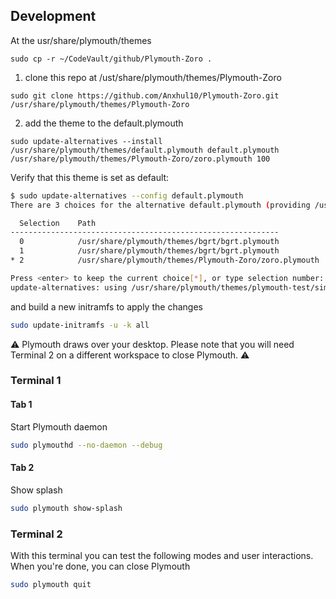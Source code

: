 ## Development
At the usr/share/plymouth/themes
```
sudo cp -r ~/CodeVault/github/Plymouth-Zoro .
```

1. clone this repo at /ust/share/plymouth/themes/Plymouth-Zoro
```
sudo git clone https://github.com/Anxhul10/Plymouth-Zoro.git /usr/share/plymouth/themes/Plymouth-Zoro
```
2. add the theme to the default.plymouth
```
sudo update-alternatives --install /usr/share/plymouth/themes/default.plymouth default.plymouth /usr/share/plymouth/themes/Plymouth-Zoro/zoro.plymouth 100
```

Verify that this theme is set as default:

```bash
$ sudo update-alternatives --config default.plymouth
There are 3 choices for the alternative default.plymouth (providing /usr/share/plymouth/themes/default.plymouth).

  Selection    Path                                                                     Priority   Status
------------------------------------------------------------
  0            /usr/share/plymouth/themes/bgrt/bgrt.plymouth                             110       auto mode
  1            /usr/share/plymouth/themes/bgrt/bgrt.plymouth                             110       manual mode
* 2            /usr/share/plymouth/themes/Plymouth-Zoro/zoro.plymouth            100       manual mode

Press <enter> to keep the current choice[*], or type selection number: 3
update-alternatives: using /usr/share/plymouth/themes/plymouth-test/simple-image.plymouth to provide /usr/share/plymouth/themes/default.plymouth (default.plymouth) in manual mode

```

and build a new initramfs to apply the changes

```bash
sudo update-initramfs -u -k all
```

⚠️ Plymouth draws over your desktop. Please note that you will need Terminal 2 on a different workspace to close Plymouth. ⚠️

### Terminal 1

#### Tab 1

Start Plymouth daemon

```bash
sudo plymouthd --no-daemon --debug
```

#### Tab 2

Show splash

```bash
sudo plymouth show-splash
```

### Terminal 2

With this terminal you can test the following modes and user interactions.
When you're done, you can close Plymouth

```bash
sudo plymouth quit
```
